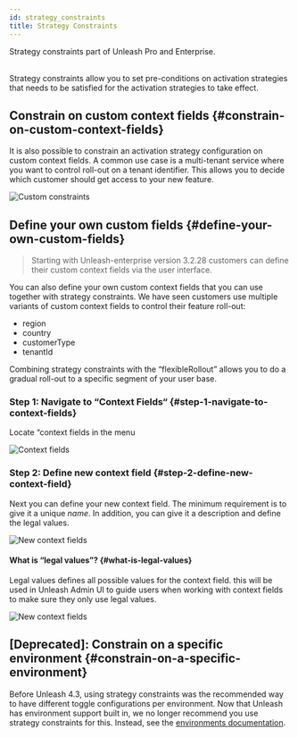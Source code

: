 ```yaml
---
id: strategy_constraints
title: Strategy Constraints
---
```


<div class="alert alert--info" role="alert">
  Strategy constraints part of Unleash Pro and Enterprise.
</div>
<br />

Strategy constraints allow you to set pre-conditions on activation strategies that needs to be satisfied for the activation strategies to take effect.

## Constrain on custom context fields {#constrain-on-custom-context-fields}

It is also possible to constrain an activation strategy configuration on custom context fields. A common use case is a multi-tenant service where you want to control roll-out on a tenant identifier. This allows you to decide which customer should get access to your new feature.

![Custom constraints](/img/custom-constraints.png)

## Define your own custom fields {#define-your-own-custom-fields}

> Starting with Unleash-enterprise version 3.2.28 customers can define their custom context fields via the user interface.

You can also define your own custom context fields that you can use together with strategy constraints. We have seen customers use multiple variants of custom context fields to control their feature roll-out:

- region
- country
- customerType
- tenantId

Combining strategy constraints with the “flexibleRollout” allows you to do a gradual roll-out to a specific segment of your user base.

### Step 1: Navigate to “Context Fields“ {#step-1-navigate-to-context-fields}

Locate “context fields in the menu

![Context fields](/img/context-fields.png)

### Step 2: Define new context field {#step-2-define-new-context-field}

Next you can define your new context field. The minimum requirement is to give it a unique _name_. In addition, you can give it a description and define the legal values.

![New context fields](/img/new_context_field.png)

#### What is “legal values”? {#what-is-legal-values}

Legal values defines all possible values for the context field. this will be used in Unleash Admin UI to guide users when working with context fields to make sure they only use legal values.

![New context fields](/img/constraints_legal_values.png)

## [Deprecated]: Constrain on a specific environment {#constrain-on-a-specific-environment}

Before Unleash 4.3, using strategy constraints was the recommended way to have different toggle configurations per environment. Now that Unleash has environment support built in, we no longer recommend you use strategy constraints for this. Instead, see the [environments documentation](../user_guide/environments).
